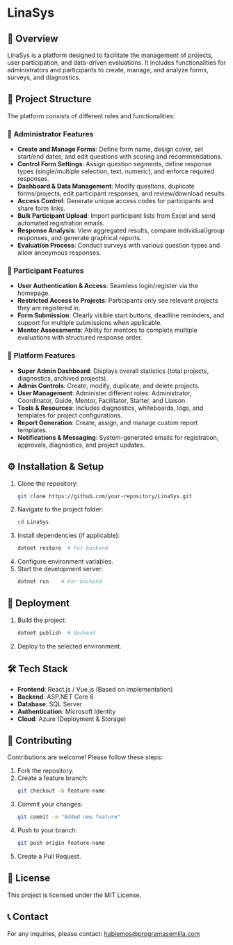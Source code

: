 # LinaSys

## 📌 Overview

LinaSys is a platform designed to facilitate the management of projects, user participation, and data-driven evaluations. It includes functionalities for administrators and participants to create, manage, and analyze forms, surveys, and diagnostics.

## 📂 Project Structure

The platform consists of different roles and functionalities:

### 🔹 **Administrator Features**

- **Create and Manage Forms**: Define form name, design cover, set start/end dates, and edit questions with scoring and recommendations.
- **Control Form Settings**: Assign question segments, define response types (single/multiple selection, text, numeric), and enforce required responses.
- **Dashboard & Data Management**: Modify questions, duplicate forms/projects, edit participant responses, and review/download results.
- **Access Control**: Generate unique access codes for participants and share form links.
- **Bulk Participant Upload**: Import participant lists from Excel and send automated registration emails.
- **Response Analysis**: View aggregated results, compare individual/group responses, and generate graphical reports.
- **Evaluation Process**: Conduct surveys with various question types and allow anonymous responses.

### 🔹 **Participant Features**

- **User Authentication & Access**: Seamless login/register via the homepage.
- **Restricted Access to Projects**: Participants only see relevant projects they are registered in.
- **Form Submission**: Clearly visible start buttons, deadline reminders, and support for multiple submissions when applicable.
- **Mentor Assessments**: Ability for mentors to complete multiple evaluations with structured response order.

### 🔹 **Platform Features**

- **Super Admin Dashboard**: Displays overall statistics (total projects, diagnostics, archived projects).
- **Admin Controls**: Create, modify, duplicate, and delete projects.
- **User Management**: Administer different roles: Administrator, Coordinator, Guide, Mentor, Facilitator, Starter, and Liaison.
- **Tools & Resources**: Includes diagnostics, whiteboards, logs, and templates for project configurations.
- **Report Generation**: Create, assign, and manage custom report templates.
- **Notifications & Messaging**: System-generated emails for registration, approvals, diagnostics, and project updates.

## ⚙️ Installation & Setup

1. Clone the repository:
   ```sh
   git clone https://github.com/your-repository/LinaSys.git
   ```
2. Navigate to the project folder:
   ```sh
   cd LinaSys
   ```
3. Install dependencies (if applicable):
   ```sh
   dotnet restore  # For backend
   ```
4. Configure environment variables.
5. Start the development server:
   ```sh
   dotnet run    # For backend
   ```

## 🚀 Deployment

1. Build the project:
   ```sh
   dotnet publish  # Backend
   ```
2. Deploy to the selected environment.

## 🛠 Tech Stack

- **Frontend**: React.js / Vue.js (Based on implementation)
- **Backend**: ASP.NET Core 8
- **Database**: SQL Server
- **Authentication**: Microsoft Identity
- **Cloud**: Azure (Deployment & Storage)

## 📌 Contributing

Contributions are welcome! Please follow these steps:

1. Fork the repository.
2. Create a feature branch:
   ```sh
   git checkout -b feature-name
   ```
3. Commit your changes:
   ```sh
   git commit -m "Added new feature"
   ```
4. Push to your branch:
   ```sh
   git push origin feature-name
   ```
5. Create a Pull Request.

## 📄 License

This project is licensed under the MIT License.

## 📞 Contact

For any inquiries, please contact: [hablemos@programasemilla.com](mailto:hablemos@programasemilla.com)
